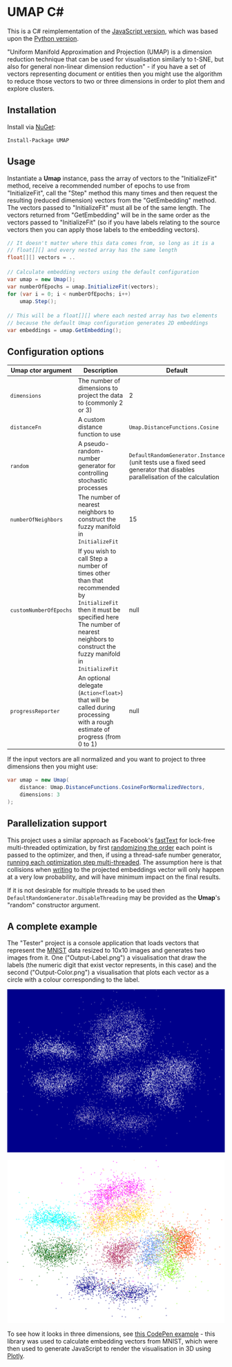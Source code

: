 # UMAP C#

This is a C# reimplementation of the [JavaScript version](https://github.com/PAIR-code/umap-js), which was based upon the [Python version](https://github.com/lmcinnes/umap).

"Uniform Manifold Approximation and Projection (UMAP) is a dimension reduction technique that can be used for visualisation similarly to t-SNE, but also for general non-linear dimension reduction" - if you have a set of vectors representing document or entities then you might use the algorithm to reduce those vectors to two or three dimensions in order to plot them and explore clusters.

## Installation

Install via [NuGet](https://www.nuget.org/packages/UMAP):

```
Install-Package UMAP
```

## Usage

Instantiate a **Umap** instance, pass the array of vectors to the "InitializeFit" method, receive a recommended number of epochs to use from "InitializeFit", call the "Step" method this many times and then request the resulting (reduced dimension) vectors from the "GetEmbedding" method. The vectors passed to "InitializeFit" must all be of the same length. The vectors returned from "GetEmbedding" will be in the same order as the vectors passed to "InitializeFit" (so if you have labels relating to the source vectors then you can apply those labels to the embedding vectors).

```csharp
// It doesn't matter where this data comes from, so long as it is a
// float[][] and every nested array has the same length
float[][] vectors = ..

// Calculate embedding vectors using the default configuration
var umap = new Umap();
var numberOfEpochs = umap.InitializeFit(vectors);
for (var i = 0; i < numberOfEpochs; i++)
    umap.Step();

// This will be a float[][] where each nested array has two elements
// because the default Umap configuration generates 2D embeddings
var embeddings = umap.GetEmbedding();
```

## Configuration options

| Umap ctor argument | Description | Default |
| - | - | - |
| `dimensions` | The number of dimensions to project the data to (commonly 2 or 3) | 2 
| `distanceFn` | A custom distance function to use | `Umap.DistanceFunctions.Cosine` |
| `random` | A pseudo-random-number generator for controlling stochastic processes | `DefaultRandomGenerator.Instance` (unit tests use a fixed seed generator that disables parallelisation of the calculation |
| `numberOfNeighbors` | The number of nearest neighbors to construct the fuzzy manifold in `InitializeFit` | 15 |
| `customNumberOfEpochs` | If you wish to call Step a number of times other than that recommended by `InitializeFit` then it must be specified here The number of nearest neighbors to construct the fuzzy manifold in `InitializeFit` | null |
| `progressReporter` | An optional delegate (`Action<float>`) that will be called during processing with a rough estimate of progress (from 0 to 1) | null |

If the input vectors are all normalized and you want to project to three dimensions then you might use:

```csharp
var umap = new Umap(
	distance: Umap.DistanceFunctions.CosineForNormalizedVectors,
	dimensions: 3
);
```
## Parallelization support

This project uses a similar approach as Facebook's [fastText](https://github.com/facebookresearch/fastText) for lock-free multi-threaded optimization, by first [randomizing the order](https://github.com/curiosity-ai/umap-csharp/blob/ac636d76110f7cf8946976174c01a5609e0601eb/UMAP/Umap.cs#L291) each point is passed to the optimizer, and then, if using a thread-safe number generator, [running each optimization step multi-threaded](https://github.com/curiosity-ai/umap-csharp/blob/ac636d76110f7cf8946976174c01a5609e0601eb/UMAP/Umap.cs#L403). The assumption here is that collisions when [writing](https://github.com/curiosity-ai/umap-csharp/blob/ac636d76110f7cf8946976174c01a5609e0601eb/UMAP/Umap.cs#L424) to the projected embeddings vector will only happen at a very low probability, and will have minimum impact on the final results.

If it is not desirable for multiple threads to be used then `DefaultRandomGenerator.DisableThreading` may be provided as the **Umap**'s "random" constructor argument.

## A complete example

The "Tester" project is a console application that loads vectors that represent the [MNIST](http://yann.lecun.com/exdb/mnist/) data resized to 10x10 images and generates two images from it. One ("Output-Label.png") a visualisation that draw the labels (the numeric digit that exist vector represents, in this case) and the second ("Output-Color.png") a visualisation that plots each vector as a circle with a colour corresponding to the label.

![Text-labelled output](Output-Label.png)

![Color-labelled output](Output-Color.png)

To see how it looks in three dimensions, see [this CodePen example](https://codepen.io/anon/pen/XLamda) - this library was used to calculate embedding vectors from MNIST, which were then used to generate JavaScript to render the visualisation in 3D using [Plotly](https://plot.ly/javascript/).
